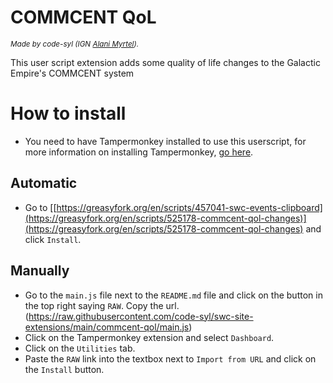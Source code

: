 # COMMCENT QoL
<small><i>Made by code-syl (IGN <a href="https://www.swcombine.com/profiles/index.php?c=1&tHand=Alani+Myrtel">Alani Myrtel</a>).</i></small>

This user script extension adds some quality of life changes to the Galactic Empire's COMMCENT system

# How to install
* You need to have Tampermonkey installed to use this userscript, for more information on installing Tampermonkey, [go here](https://www.tampermonkey.net/).

## Automatic
* Go to [[https://greasyfork.org/en/scripts/457041-swc-events-clipboard](https://greasyfork.org/en/scripts/525178-commcent-qol-changes)](https://greasyfork.org/en/scripts/525178-commcent-qol-changes) and click `Install`.

## Manually
* Go to the `main.js` file next to the `README.md` file and click on the button in the top right saying `RAW`. Copy the url. (https://raw.githubusercontent.com/code-syl/swc-site-extensions/main/commcent-qol/main.js)
* Click on the Tampermonkey extension and select `Dashboard`.
* Click on the `Utilities` tab.
* Paste the `RAW` link into the textbox next to `Import from URL` and click on the `Install` button.
